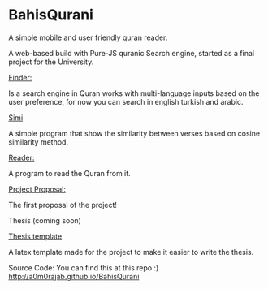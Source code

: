 # BahisQurani

A simple mobile and user friendly quran reader.

A web-based build with Pure-JS quranic Search engine, 
started as a final project for the University.

[Finder:](finder.html)

Is a search engine in Quran works with multi-language inputs based on the user preference, for now you can search in english turkish and arabic. 

[Simi](simi.html)

A simple program that show the similarity between verses based on cosine similarity method.

[Reader:](reader.html)

A program to read the Quran from it. 

[Project Proposal:](Projectproposal.html)

The first proposal of the project!

Thesis (coming soon)

[Thesis template](https://www.overleaf.com/latex/templates/fsmvu-thesis-template/wychkztcsqyp)

A latex template made for the project to make it easier to write the thesis. 

Source Code: 
You can find this at this repo :) 
http://a0m0rajab.github.io/BahisQurani
